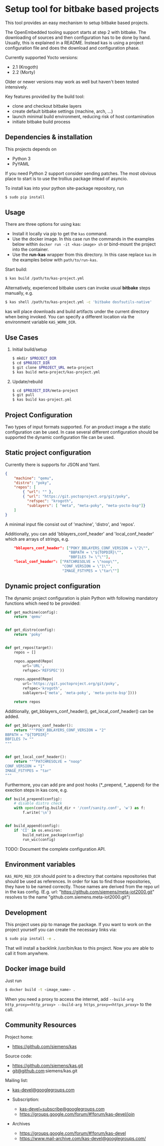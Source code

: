 Setup tool for bitbake based projects
=====================================

This tool provides an easy mechanism to setup bitbake based
projects.

The OpenEmbedded tooling support starts at step 2 with bitbake. The
downloading of sources and then configuration has to be done by
hand. Usually, this is explained in a README. Instead kas is using a
project configuration file and does the download and configuration
phase.

Currently supported Yocto versions:
- 2.1 (Krogoth)
- 2.2 (Morty)

Older or newer versions may work as well but haven't been tested intensively.

Key features provided by the build tool:
- clone and checkout bitbake layers
- create default bitbake settings (machine, arch, ...)
- launch minimal build environment, reducing risk of host contamination
- initiate bitbake build process


Dependencies & installation
---------------------------

This projects depends on

- Python 3
- PyYAML

If you need Python 2 support consider sending patches. The most
obvious place to start is to use the trollius package intead of
asyncio.

To install kas into your python site-package repository, run

```sh
$ sudo pip install
```


Usage
-----

There are three options for using kas:
- Install it locally via pip to get the `kas` command.
- Use the docker image. In this case run the commands in the examples
below within `docker run -it <kas-image> sh` or bind-mount the project into the
container.
- Use the **run-kas** wrapper from this directory. In this case replace `kas`
in the examples below with `path/to/run-kas`.

Start build:

```sh
$ kas build /path/to/kas-project.yml
```

Alternatively, experienced bitbake users can invoke usual **bitbake** steps
manually, e.g.

```sh
$ kas shell /path/to/kas-project.yml -c 'bitbake dosfsutils-native'
```

kas will place downloads and build artifacts under the current directory when
being invoked. You can specify a different location via the environment variable
`KAS_WORK_DIR`.


Use Cases
---------

1.  Initial build/setup

    ```sh
    $ mkdir $PROJECT_DIR
    $ cd $PROJECT_DIR
    $ git clone $PROJECT_URL meta-project
    $ kas build meta-project/kas-project.yml
    ```

2.  Update/rebuild

    ```sh
    $ cd $PROJECT_DIR/meta-project
    $ git pull
    $ kas build kas-project.yml
    ```


Project Configuration
---------------------

Two types of input formats supported. For an product image
a the static configuration can be used. In case several different
configuration should be supported the dynamic configuration file can
be used.

##  Static project configuration

Currently there is supports for JSON and Yaml.

```JSON
{
    "machine": "qemu",
    "distro": "poky",
    "repos": [
        { "url": "" },
        { "url": "https://git.yoctoproject.org/git/poky",
          "refspec": "krogoth",
          "sublayers": [ "meta", "meta-poky", "meta-yocto-bsp"]}
    ]
}
```

A minimal input file consist out of 'machine', 'distro', and 'repos'.

Additionally, you can add 'bblayers_conf_header' and 'local_conf_header'
which are arrays of strings, e.g.

```JSON
    "bblayers_conf_header": ["POKY_BBLAYERS_CONF_VERSION = \"2\"",
                             "BBPATH = \"${TOPDIR}\"",
                             "BBFILES ?= \"\""],
    "local_conf_header": ["PATCHRESOLVE = \"noop\"",
                          "CONF_VERSION = \"1\"",
                          "IMAGE_FSTYPES = \"tar\""]
```

##  Dynamic project configuration

The dynamic project configuration is plain Python with following
mandatory functions which need to be provided:

```Python
def get_machine(config):
    return 'qemu'


def get_distro(config):
    return 'poky'


def get_repos(target):
    repos = []

    repos.append(Repo(
        url='URL',
        refspec='REFSPEC'))

    repos.append(Repo(
        url='https://git.yoctoproject.org/git/poky',
        refspec='krogoth',
        sublayers=['meta', 'meta-poky', 'meta-yocto-bsp'])))

    return repos
```

Additionally, get_bblayers_conf_header(), get_local_conf_header() can
be added.

```Python
def get_bblayers_conf_header():
    return """POKY_BBLAYERS_CONF_VERSION = "2"
BBPATH = "${TOPDIR}"
BBFILES ?= ""
"""


def get_local_conf_header():
    return """PATCHRESOLVE = "noop"
CONF_VERSION = "1"
IMAGE_FSTYPES = "tar"
"""
```

Furthermore, you can add pre and post hooks (*_prepend, *_append) for
the exection steps in kas core, e.g.

```Python
def build_prepend(config):
    # disable distro check
    with open(config.build_dir + '/conf/sanity.conf', 'w') as f:
        f.write('\n')


def build_append(config):
    if 'CI' in os.environ:
        build_native_package(config)
        run_wic(config)
```

TODO: Document the complete configuration API.

## Environment variables

`KAS_REPO_RED_DIR` should point to a directory that contains
repositories that should be used as references. In order for kas to
find those repositories, they have to be named correctly. Those names
are derived from the repo url in the kas config.  (E.g. url:
"https://github.com/siemens/meta-iot2000.git" resolves to the name
"github.com.siemens.meta-iot2000.git")


Development
-----------

This project uses pip to manage the package. If you want to work on the
project yourself you can create the necessary links via:

```sh
$ sudo pip install -e .
```

That will install a backlink /usr/bin/kas to this project. Now you are
able to call it from anywhere.


Docker image build
------------------

Just run

```sh
$ docker build -t <image_name> .
```

When you need a proxy to access the internet, add `--build-arg
http_proxy=<http_proxy> --build-arg https_proxy=<https_proxy>` to the
call.


Community Resources
-------------------

Project home:

 - https://github.com/siemens/kas

Source code:

 - https://github.com/siemens/kas.git
 - git@github.com:siemens/kas.git

Mailing list:

  - kas-devel@googlegroups.com

  - Subscription:
    - kas-devel+subscribe@googlegroups.com
    - https://groups.google.com/forum/#!forum/kas-devel/join

  - Archives
    - https://groups.google.com/forum/#!forum/kas-devel
    - https://www.mail-archive.com/kas-devel@googlegroups.com/
